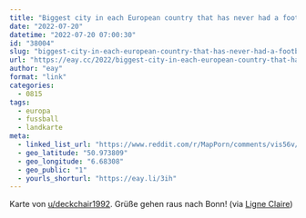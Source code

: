 ```yaml
---
title: "Biggest city in each European country that has never had a football team in the top tier"
date: "2022-07-20"
datetime: "2022-07-20 07:00:30"
id: "38004"
slug: "biggest-city-in-each-european-country-that-has-never-had-a-football-team-in-the-top-tier"
url: "https://eay.cc/2022/biggest-city-in-each-european-country-that-has-never-had-a-football-team-in-the-top-tier/"
author: "eay"
format: "link"
categories:
  - 0815
tags:
  - europa
  - fussball
  - landkarte
meta:
  - linked_list_url: "https://www.reddit.com/r/MapPorn/comments/vis56v/biggest_city_in_each_european_country_that_has/"
  - geo_latitude: "50.973809"
  - geo_longitude: "6.68308"
  - geo_public: "1"
  - yourls_shorturl: "https://eay.li/3ih"
---
```


Karte von [u/deckchair1992](https://www.reddit.com/user/deckchair1992/). Grüße gehen raus nach Bonn! (via [Ligne Claire](https://ligneclaire.de/links-28-juni-2022))
